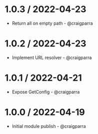 1.0.3 / 2022-04-23
==================

* Return all on empty path - @craigparra

1.0.2 / 2022-04-23
==================

* Implement URL resolver - @craigparra

1.0.1 / 2022-04-21
==================

* Expose GetConfig - @craigparra

1.0.0 / 2022-04-19
==================

* Initial module publish - @craigparra